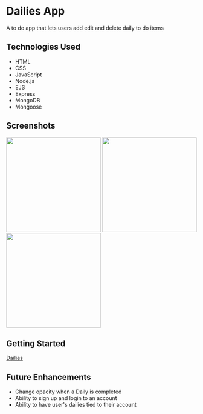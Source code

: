 # Dailies App

A to do app that lets users add edit and delete daily to do items

## Technologies Used

- HTML
- CSS
- JavaScript
- Node.js
- EJS
- Express
- MongoDB
- Mongoose

## Screenshots

<img src ="https://imgur.com/c4Gwf9R.png"  height = "250"/>
<img src ="https://imgur.com/5eJouVI.png" height = "250" />
<img src ="https://imgur.com/2DymvB2.png" height = "250" />

## Getting Started

[Dailies](https://agile-plains-46185.herokuapp.com/)

## Future Enhancements

- Change opacity when a Daily is completed
- Ability to sign up and login to an account
- Ability to have user's dailies tied to their account

